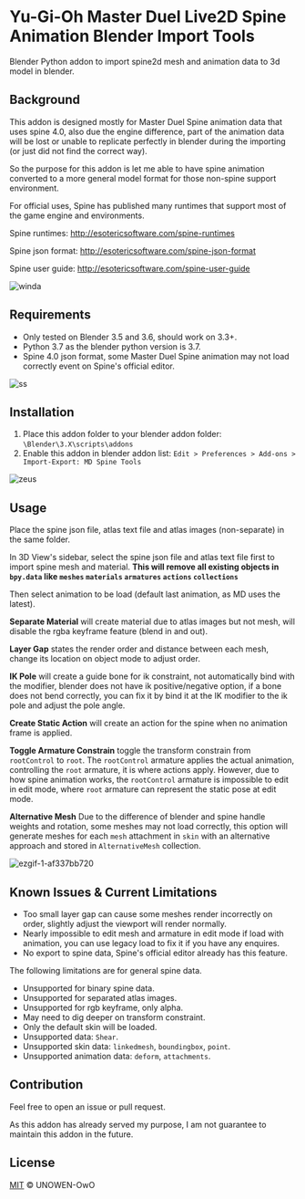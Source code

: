 # Yu-Gi-Oh Master Duel Live2D Spine Animation Blender Import Tools

Blender Python addon to import spine2d mesh and animation data to 3d model in blender.

## Background

This addon is designed mostly for Master Duel Spine animation data that uses spine 4.0, also due the engine difference, part of the animation data will be lost or unable to replicate perfectly in blender during the importing (or just did not find the correct way).

So the purpose for this addon is let me able to have spine animation converted to a more general model format for those non-spine support environment.

For official uses, Spine has published many runtimes that support most of the game engine and environments.

Spine runtimes: http://esotericsoftware.com/spine-runtimes

Spine json format: http://esotericsoftware.com/spine-json-format

Spine user guide: http://esotericsoftware.com/spine-user-guide

![winda](https://github.com/UNOWEN-OwO/md_spine_tools/assets/41463621/e5f5e80e-788d-4584-9445-4ff7eebb84da)

## Requirements

- Only tested on Blender 3.5 and 3.6, should work on 3.3+.
- Python 3.7 as the blender python version is 3.7.
- Spine 4.0 json format, some Master Duel Spine animation may not load correctly event on Spine's official editor.

![ss](https://github.com/UNOWEN-OwO/md_spine_tools/assets/41463621/53cc934f-c31a-4513-a5c5-16a20d8d89f1)

## Installation

1. Place this addon folder to your blender addon folder: `\Blender\3.X\scripts\addons`
2. Enable this addon in blender addon list: `Edit > Preferences > Add-ons > Import-Export: MD Spine Tools`

![zeus](https://github.com/UNOWEN-OwO/md_spine_tools/assets/41463621/439c30d7-7b2d-4bc2-8095-004c6cce5bbe)

## Usage

Place the spine json file, atlas text file and atlas images (non-separate) in the same folder.

In 3D View's sidebar, select the spine json file and atlas text file first to import spine mesh and material. **This will remove all existing objects in `bpy.data` like `meshes` `materials` `armatures` `actions` `collections`**

Then select animation to be load (default last animation, as MD uses the latest).

**Separate Material** will create material due to atlas images but not mesh, will disable the rgba keyframe feature (blend in and out).

**Layer Gap** states the render order and distance between each mesh, change its location on object mode to adjust order.

**IK Pole** will create a guide bone for ik constraint, not automatically bind with the modifier, blender does not have ik positive/negative option, if a bone does not bend correctly, you can fix it by bind it at the IK modifier to the ik pole and adjust the pole angle.

**Create Static Action** will create an action for the spine when no animation frame is applied.

**Toggle Armature Constrain** toggle the transform constrain from `rootControl` to `root`. The `rootControl` armature applies the actual animation, controlling the `root` armature, it is where actions apply. However, due to how spine animation works, the `rootControl` armature is impossible to edit in edit mode, where `root` armature can represent the static pose at edit mode.

**Alternative Mesh** Due to the difference of blender and spine handle weights and rotation, some meshes may not load correctly, this option will generate meshes for each `mesh` attachment in `skin` with an alternative approach and stored in `AlternativeMesh` collection.

![ezgif-1-af337bb720](https://github.com/UNOWEN-OwO/md_spine_tools/assets/41463621/9658bac1-38e1-4ec3-98f9-5d0f78b9aaab)

## Known Issues & Current Limitations

- Too small layer gap can cause some meshes render incorrectly on order, slightly adjust the viewport will render normally.
- Nearly impossible to edit mesh and armature in edit mode if load with animation, you can use legacy load to fix it if you have any enquires.
- No export to spine data, Spine's official editor already has this feature.

The following limitations are for general spine data.

- Unsupported for binary spine data.
- Unsupported for separated atlas images.
- Unsupported for rgb keyframe, only alpha.
- May need to dig deeper on transform constraint.
- Only the default skin will be loaded.
- Unsupported data: `Shear`.
- Unsupported skin data: `linkedmesh`, `boundingbox`, `point`.
- Unsupported animation data: `deform`, `attachments`.

## Contribution

Feel free to open an issue or pull request.

As this addon has already served my purpose, I am not guarantee to maintain this addon in the future.

## License

[MIT](LICENSE) © UNOWEN-OwO
